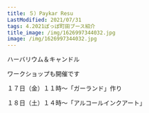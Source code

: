 ```yaml
---
title: ５）Paykar Resu
LastModified: 2021/07/31
tags: 4.2021ぽっぽ町田ブース紹介
title_image: /img/1626997344032.jpg
image: /img/1626997344032.jpg
---
```

ハーバリウム＆キャンドル

ワークショップも開催です

１７日（金）１１時～「ガーランド」作り

１８日（土）１４時～「アルコールインクアート」